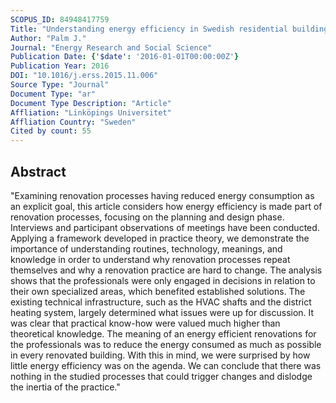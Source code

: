 ```yaml
---
SCOPUS_ID: 84948417759
Title: "Understanding energy efficiency in Swedish residential building renovation: A practice theory approach"
Author: "Palm J."
Journal: "Energy Research and Social Science"
Publication Date: {'$date': '2016-01-01T00:00:00Z'}
Publication Year: 2016
DOI: "10.1016/j.erss.2015.11.006"
Source Type: "Journal"
Document Type: "ar"
Document Type Description: "Article"
Affliation: "Linköpings Universitet"
Affliation Country: "Sweden"
Cited by count: 55
---
```


## Abstract
"Examining renovation processes having reduced energy consumption as an explicit goal, this article considers how energy efficiency is made part of renovation processes, focusing on the planning and design phase. Interviews and participant observations of meetings have been conducted. Applying a framework developed in practice theory, we demonstrate the importance of understanding routines, technology, meanings, and knowledge in order to understand why renovation processes repeat themselves and why a renovation practice are hard to change. The analysis shows that the professionals were only engaged in decisions in relation to their own specialized areas, which benefited established solutions. The existing technical infrastructure, such as the HVAC shafts and the district heating system, largely determined what issues were up for discussion. It was clear that practical know-how were valued much higher than theoretical knowledge. The meaning of an energy efficient renovations for the professionals was to reduce the energy consumed as much as possible in every renovated building. With this in mind, we were surprised by how little energy efficiency was on the agenda. We can conclude that there was nothing in the studied processes that could trigger changes and dislodge the inertia of the practice."
